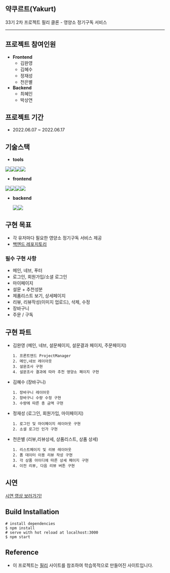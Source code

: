 ## **약쿠르트(Yakurt)**

33기 2차 프로젝트
필리 클론 - 영양소 정기구독 서비스

---

## **프로젝트 참여인원**

- **Frontend**
  - 김완영
  - 김혜수
  - 정재성
  - 천은별
- **Backend**
  - 최혜인
  - 박상연

## **프로젝트 기간**

- 2022.06.07 ~ 2022.06.17

## **기술스택**

- **tools**

<img src="https://img.shields.io/badge/github-181717?style=for-the-badge&logo=github&logoColor=white"><img src="https://img.shields.io/badge/git-F05032?style=for-the-badge&logo=git&logoColor=white"><img src="https://img.shields.io/badge/Trello-%23026AA7.svg?style=for-the-badge&logo=Trello&logoColor=white"><img src="https://img.shields.io/badge/Slack-4A154B?style=for-the-badge&logo=slack&logoColor=white">

- **frontend**

<img src="https://img.shields.io/badge/html5-E34F26?style=for-the-badge&logo=html5&logoColor=white"><img src="https://img.shields.io/badge/css-1572B6?style=for-the-badge&logo=css3&logoColor=white"><img src="https://img.shields.io/badge/javascript-F7DF1E?style=for-the-badge&logo=javascript&logoColor=black"><img src="https://img.shields.io/badge/react-61DAFB?style=for-the-badge&logo=react&logoColor=black">

- **backend**
 
  <img src="https://img.shields.io/badge/Python-3776AB?style=for-the-badge&logo=Python&logoColor=white"><img src="https://img.shields.io/badge/Django-092E20?style=for-the-badge&logo=Django&logoColor=white">

## **구현 목표**

- 각 유저마다 필요한 영양소 정기구독 서비스 제공
- <a href="https://github.com/wecode-bootcamp-korea/33-2nd-yakurt-backend">백엔드 레포지토리</a>

### 필수 구현 사항

- 메인, 네브, 푸터
- 로그인, 회원가입/소셜 로그인
- 마이페이지
- 설문 + 추천성분
- 제품리스트 보기, 상세페이지
- 리뷰, 리뷰작성(이미지 업로드), 삭제, 수정
- 장바구니
- 주문 / 구독

## **구현 파트**

- 김완영 (메인, 네브, 설문페이지, 설문결과 페이지, 주문페이지)
  ```
  1. 프론트엔드 ProjectManager
  2. 메인,네브 레이아웃
  3. 설문조사 구현
  4. 설문조사 결과에 따라 추천 영양소 페이지 구현
  ```
- 김혜수 (장바구니)
  ```
  1. 장바구니 레이아웃
  2. 장바구니 수량 수정 구현
  3. 수량에 따른 총 금액 구현
  ```
- 정재성 (로그인, 회원가입, 마이페이지)
  ```
  1. 로그인 및 마이페이지 레이아웃 구현
  2. 소셜 로그인 인가 구현
  ```
- 천은별 (리뷰,리뷰상세, 상품리스트, 상품 상세)
  ```
  1. 리스트페이지 및 리뷰 레이아웃
  2. 폼 데이터 이용 리뷰 작성 구현
  3. 각 상품 아이디에 따른 상세 페이지 구현
  4. 이전 리뷰, 다음 리뷰 버튼 구현
  ```

## **시연**

<a href="https://youtube.com/watch?v=517zoXHETO4&feature=share">시연 영상 보러가기!</a>

## **Build Installation**

```
# install dependencies
$ npm install
# serve with hot reload at localhost:3000
$ npm start
```

## **Reference**

- 이 프로젝트는 <a href="https://pilly.kr/">필리</a> 사이트를 참조하여 학습목적으로 만들어진 사이트입니다.

